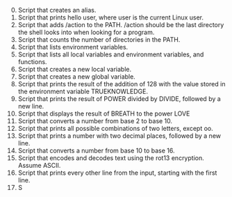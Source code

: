 0. Script that creates an alias.
1. Script that prints hello user, where user is the current Linux user.
2. Script that adds /action to the PATH. /action should be the last directory the shell looks into when looking for a program.
3. Script that counts the number of directories in the PATH.
4. Script that lists environment variables.
5. Script that lists all local variables and environment variables, and functions.
6. Script that creates a new local variable.
7. Script that creates a new global variable.
8. Script that prints the result of the addition of 128 with the value stored in the environment variable TRUEKNOWLEDGE.
9. Script that prints the result of POWER divided by DIVIDE, followed by a new line.
10. Script that displays the result of BREATH to the power LOVE
11. Script that converts a number from base 2 to base 10.
12. Script that prints all possible combinations of two letters, except oo.
13. Script that prints a number with two decimal places, followed by a new line.
100. Script that converts a number from base 10 to base 16.
101. Script that encodes and decodes text using the rot13 encryption. Assume ASCII.
102. Script that prints every other line from the input, starting with the first line.
103. S      
